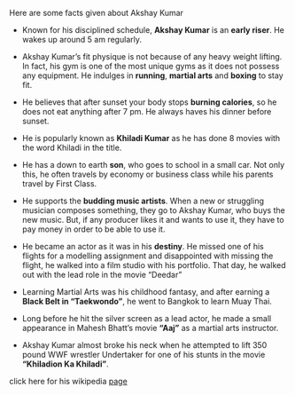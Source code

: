 Here are some facts given about Akshay Kumar

* Known for his disciplined schedule, **Akshay Kumar** is an **early riser**. He wakes up around 5 am regularly.

* Akshay Kumar’s fit physique is not because of any heavy weight lifting. In fact, his gym is one of the most unique gyms as it does not possess any equipment. He indulges in **running**, **martial arts** and **boxing** to stay fit.

* He believes that after sunset your body stops **burning calories**, so he does not eat anything after 7 pm. He always haves his dinner before sunset.

* He is popularly known as **Khiladi Kumar** as he has done 8 movies with the word Khiladi in the title.

*  He has a down to earth **son**, who goes to school in a small car. Not only this, he often travels by economy or business class while his parents travel by First Class.

* He supports the **budding music artists**. When a new or struggling musician composes something, they go to Akshay Kumar, who buys the new music. But, if any producer likes it and wants to use it, they have to pay money in order to be able to use it.

*  He became an actor as it was in his **destiny**. He missed one of his flights for a modelling assignment and disappointed with missing the flight, he walked into a film studio with his portfolio. That day, he walked out with the lead role in the movie “Deedar”

*  Learning Martial Arts was his childhood fantasy, and after earning a **Black Belt in “Taekwondo”**, he went to Bangkok to learn Muay Thai.

* Long before he hit the silver screen as a lead actor, he made a small appearance in Mahesh Bhatt’s movie **“Aaj”** as a martial arts instructor.

*  Akshay Kumar almost broke his neck when he attempted to lift 350 pound WWF wrestler Undertaker for one of his stunts in the movie **“Khiladion Ka Khiladi”**.



 click here for his wikipedia [page](https://en.wikipedia.org/wiki/Akshay_Kumar)

